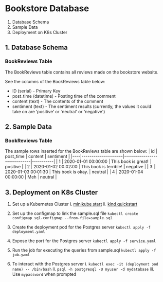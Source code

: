 # Bookstore Database

1. Database Schema
2. Sample Data
3. Deployment on K8s Cluster

## 1. Database Schema

### BookReviews Table
The BookReviews table contains all reviews made on the bookstore website. 

See the columns of the BookReviews table below:
* ID (serial) - Primary Key
* post_time (datetime) - Posting time of the comment
* content (text) - The contents of the comment
* sentiment (text) - The sentiment results (currently, the values it could take on are 'positive' or 'neutral' or 'negative')

## 2. Sample Data

### BookReviews Table
The sample rows inserted for the BookReviews table are shown below:
| id | post_time           | content                      | sentiment |
|----|---------------------|------------------------------|-----------|
| 1  | 2020-01-01 00:00:00 | This book is great!          | positive  |
| 2  | 2020-01-02 00:02:00 | This book is terrible!       | negative  |
| 3  | 2020-01-03 00:01:30 | This book is okay.           | neutral   |
| 4  | 2020-01-04 00:00:00 | Meh                          | neutral   |

## 3. Deployment on K8s Cluster
1. Set up a Kubernetes Cluster
i. [minikube start](https://minikube.sigs.k8s.io/docs/start/)
ii. [kind quickstart](https://kind.sigs.k8s.io/docs/user/quick-start/)

2. Set up the configmap to link the sample.sql file
`kubectl create configmap sql-configmap --from-file=sample.sql`

3. Create the deployment pod for the Postgres server
`kubectl apply -f deployment.yaml`

4. Expose the port for the Postgres server
`kubectl apply -f service.yaml`

5. Run the job for executing the queries from sample.sql
`kubectl apply -f job.yaml`

6. To interact with the Postgres server
i. `kubectl exec -it (deployment pod name) -- /bin/bash`
ii. `psql -h postgresql -U myuser -d mydatabase`
iii. Use `mypassword` when prompted